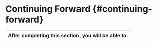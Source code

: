 # Continuing Forward {#continuing-forward}

| **After completing this section, you will be able to:** |
| --- |